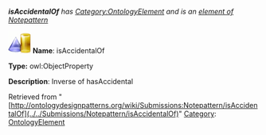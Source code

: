___isAccidentalOf__ has [Category:OntologyElement](../../Category/OntologyElement "Category:OntologyElement") and is an [element of](../../Property/ElementOf "Property:ElementOf") [Notepattern](../../Submissions/Notepattern "Submissions:Notepattern")_


  




[![ObjectProperty](../../images/thumb/c/c3/ObjectProperty.gif/45px-ObjectProperty.gif)](../../Image/ObjectProperty.gif "ObjectProperty")
__Name__: isAccidentalOf 


__Type:__ owl:ObjectProperty 


__Description__: Inverse of hasAccidental 





Retrieved from "[http://ontologydesignpatterns.org/wiki/Submissions:Notepattern/isAccidentalOf](../../Submissions/Notepattern/isAccidentalOf)"
 [Category](http://ontologydesignpatterns.org/wiki/Special:Categories "Special:Categories"): [OntologyElement](../../Category/OntologyElement "Category:OntologyElement")